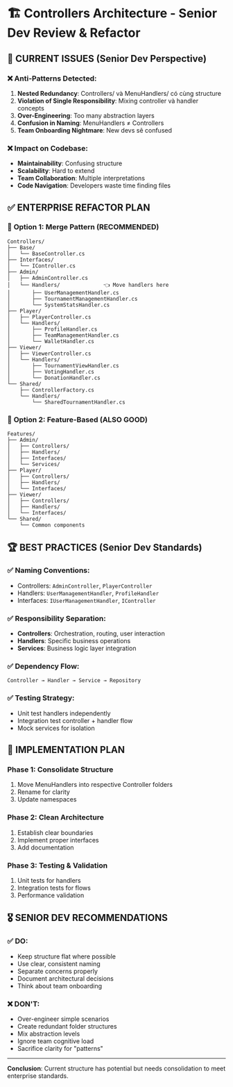# 🏗️ Controllers Architecture - Senior Dev Review & Refactor

## 🚨 CURRENT ISSUES (Senior Dev Perspective)

### ❌ **Anti-Patterns Detected:**

1. **Nested Redundancy**: Controllers/ và MenuHandlers/ có cùng structure
2. **Violation of Single Responsibility**: Mixing controller và handler concepts
3. **Over-Engineering**: Too many abstraction layers
4. **Confusion in Naming**: MenuHandlers ≠ Controllers
5. **Team Onboarding Nightmare**: New devs sẽ confused

### ❌ **Impact on Codebase:**
- **Maintainability**: Confusing structure
- **Scalability**: Hard to extend
- **Team Collaboration**: Multiple interpretations
- **Code Navigation**: Developers waste time finding files

## ✅ **ENTERPRISE REFACTOR PLAN**

### 🎯 **Option 1: Merge Pattern (RECOMMENDED)**
```
Controllers/
├── Base/
│   └── BaseController.cs
├── Interfaces/
│   └── IController.cs
├── Admin/
│   ├── AdminController.cs
│   └── Handlers/              👈 Move handlers here
│       ├── UserManagementHandler.cs
│       ├── TournamentManagementHandler.cs
│       └── SystemStatsHandler.cs
├── Player/
│   ├── PlayerController.cs
│   └── Handlers/
│       ├── ProfileHandler.cs
│       ├── TeamManagementHandler.cs
│       └── WalletHandler.cs
├── Viewer/
│   ├── ViewerController.cs
│   └── Handlers/
│       ├── TournamentViewHandler.cs
│       ├── VotingHandler.cs
│       └── DonationHandler.cs
└── Shared/
    ├── ControllerFactory.cs
    └── Handlers/
        └── SharedTournamentHandler.cs
```

### 🎯 **Option 2: Feature-Based (ALSO GOOD)**
```
Features/
├── Admin/
│   ├── Controllers/
│   ├── Handlers/
│   ├── Interfaces/
│   └── Services/
├── Player/
│   ├── Controllers/
│   ├── Handlers/
│   └── Interfaces/
├── Viewer/
│   ├── Controllers/
│   ├── Handlers/
│   └── Interfaces/
└── Shared/
    └── Common components
```

## 🏆 **BEST PRACTICES (Senior Dev Standards)**

### ✅ **Naming Conventions:**
- Controllers: `AdminController`, `PlayerController`
- Handlers: `UserManagementHandler`, `ProfileHandler`
- Interfaces: `IUserManagementHandler`, `IController`

### ✅ **Responsibility Separation:**
- **Controllers**: Orchestration, routing, user interaction
- **Handlers**: Specific business operations
- **Services**: Business logic layer integration

### ✅ **Dependency Flow:**
```
Controller → Handler → Service → Repository
```

### ✅ **Testing Strategy:**
- Unit test handlers independently
- Integration test controller + handler flow
- Mock services for isolation

## 🚀 **IMPLEMENTATION PLAN**

### Phase 1: Consolidate Structure
1. Move MenuHandlers into respective Controller folders
2. Rename for clarity
3. Update namespaces

### Phase 2: Clean Architecture
1. Establish clear boundaries
2. Implement proper interfaces
3. Add documentation

### Phase 3: Testing & Validation
1. Unit tests for handlers
2. Integration tests for flows
3. Performance validation

## 🎖️ **SENIOR DEV RECOMMENDATIONS**

### ✅ **DO:**
- Keep structure flat where possible
- Use clear, consistent naming
- Separate concerns properly
- Document architectural decisions
- Think about team onboarding

### ❌ **DON'T:**
- Over-engineer simple scenarios
- Create redundant folder structures
- Mix abstraction levels
- Ignore team cognitive load
- Sacrifice clarity for "patterns"

---
**Conclusion**: Current structure has potential but needs consolidation to meet enterprise standards.
